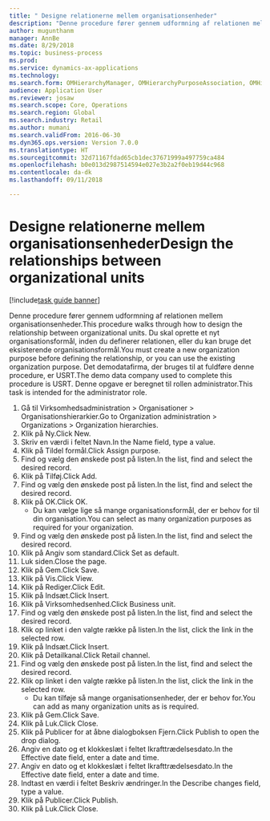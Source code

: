 ```yaml
--- 
title: " Designe relationerne mellem organisationsenheder"
description: "Denne procedure fører gennem udformning af relationen mellem organisationsenheder."
author: mugunthanm
manager: AnnBe
ms.date: 8/29/2018
ms.topic: business-process
ms.prod: 
ms.service: dynamics-ax-applications
ms.technology: 
ms.search.form: OMHierarchyManager, OMHierarchyPurposeAssociation, OMHierarchySelection, HierarchyDesigner, OMNodeSelection,  HierarchyPublishAndCloseForm
audience: Application User
ms.reviewer: josaw
ms.search.scope: Core, Operations
ms.search.region: Global
ms.search.industry: Retail
ms.author: mumani
ms.search.validFrom: 2016-06-30
ms.dyn365.ops.version: Version 7.0.0
ms.translationtype: HT
ms.sourcegitcommit: 32d71167fdad65cb1dec37671999a497759ca484
ms.openlocfilehash: b0e013d2987514594e027e3b2a2f0eb19d44c968
ms.contentlocale: da-dk
ms.lasthandoff: 09/11/2018

---
```

# <a name="design-the-relationships-between-organizational-units"></a><span data-ttu-id="b5ba8-103"> Designe relationerne mellem organisationsenheder</span><span class="sxs-lookup"><span data-stu-id="b5ba8-103">Design the relationships between organizational units</span></span>

[!include[task guide banner](../includes/task-guide-banner.md)]

<span data-ttu-id="b5ba8-104">Denne procedure fører gennem udformning af relationen mellem organisationsenheder.</span><span class="sxs-lookup"><span data-stu-id="b5ba8-104">This procedure walks through how to design the relationship between organizational units.</span></span> <span data-ttu-id="b5ba8-105">Du skal oprette et nyt organisationsformål, inden du definerer relationen, eller du kan bruge det eksisterende organisationsformål.</span><span class="sxs-lookup"><span data-stu-id="b5ba8-105">You must create a new organization purpose before defining the relationship, or you can use the existing organization purpose.</span></span> <span data-ttu-id="b5ba8-106">Det demodatafirma, der bruges til at fuldføre denne procedure, er USRT.</span><span class="sxs-lookup"><span data-stu-id="b5ba8-106">The demo data company used to complete this procedure is USRT.</span></span> <span data-ttu-id="b5ba8-107">Denne opgave er beregnet til rollen administrator.</span><span class="sxs-lookup"><span data-stu-id="b5ba8-107">This task is intended for the administrator role.</span></span>

1. <span data-ttu-id="b5ba8-108">Gå til Virksomhedsadministration > Organisationer > Organisationshierarkier.</span><span class="sxs-lookup"><span data-stu-id="b5ba8-108">Go to Organization administration > Organizations > Organization hierarchies.</span></span>
2. <span data-ttu-id="b5ba8-109">Klik på Ny.</span><span class="sxs-lookup"><span data-stu-id="b5ba8-109">Click New.</span></span>
3. <span data-ttu-id="b5ba8-110">Skriv en værdi i feltet Navn.</span><span class="sxs-lookup"><span data-stu-id="b5ba8-110">In the Name field, type a value.</span></span>
4. <span data-ttu-id="b5ba8-111">Klik på Tildel formål.</span><span class="sxs-lookup"><span data-stu-id="b5ba8-111">Click Assign purpose.</span></span>
5. <span data-ttu-id="b5ba8-112">Find og vælg den ønskede post på listen.</span><span class="sxs-lookup"><span data-stu-id="b5ba8-112">In the list, find and select the desired record.</span></span>
6. <span data-ttu-id="b5ba8-113">Klik på Tilføj.</span><span class="sxs-lookup"><span data-stu-id="b5ba8-113">Click Add.</span></span>
7. <span data-ttu-id="b5ba8-114">Find og vælg den ønskede post på listen.</span><span class="sxs-lookup"><span data-stu-id="b5ba8-114">In the list, find and select the desired record.</span></span>
8. <span data-ttu-id="b5ba8-115">Klik på OK.</span><span class="sxs-lookup"><span data-stu-id="b5ba8-115">Click OK.</span></span>
    * <span data-ttu-id="b5ba8-116">Du kan vælge lige så mange organisationsformål, der er behov for til din organisation.</span><span class="sxs-lookup"><span data-stu-id="b5ba8-116">You can select as many organization purposes as required for your organization.</span></span>  
9. <span data-ttu-id="b5ba8-117">Find og vælg den ønskede post på listen.</span><span class="sxs-lookup"><span data-stu-id="b5ba8-117">In the list, find and select the desired record.</span></span>
10. <span data-ttu-id="b5ba8-118">Klik på Angiv som standard.</span><span class="sxs-lookup"><span data-stu-id="b5ba8-118">Click Set as default.</span></span>
11. <span data-ttu-id="b5ba8-119">Luk siden.</span><span class="sxs-lookup"><span data-stu-id="b5ba8-119">Close the page.</span></span>
12. <span data-ttu-id="b5ba8-120">Klik på Gem.</span><span class="sxs-lookup"><span data-stu-id="b5ba8-120">Click Save.</span></span>
13. <span data-ttu-id="b5ba8-121">Klik på Vis.</span><span class="sxs-lookup"><span data-stu-id="b5ba8-121">Click View.</span></span>
14. <span data-ttu-id="b5ba8-122">Klik på Rediger.</span><span class="sxs-lookup"><span data-stu-id="b5ba8-122">Click Edit.</span></span>
15. <span data-ttu-id="b5ba8-123">Klik på Indsæt.</span><span class="sxs-lookup"><span data-stu-id="b5ba8-123">Click Insert.</span></span>
16. <span data-ttu-id="b5ba8-124">Klik på Virksomhedsenhed.</span><span class="sxs-lookup"><span data-stu-id="b5ba8-124">Click Business unit.</span></span>
17. <span data-ttu-id="b5ba8-125">Find og vælg den ønskede post på listen.</span><span class="sxs-lookup"><span data-stu-id="b5ba8-125">In the list, find and select the desired record.</span></span>
18. <span data-ttu-id="b5ba8-126">Klik op linket i den valgte række på listen.</span><span class="sxs-lookup"><span data-stu-id="b5ba8-126">In the list, click the link in the selected row.</span></span>
19. <span data-ttu-id="b5ba8-127">Klik på Indsæt.</span><span class="sxs-lookup"><span data-stu-id="b5ba8-127">Click Insert.</span></span>
20. <span data-ttu-id="b5ba8-128">Klik på Detailkanal.</span><span class="sxs-lookup"><span data-stu-id="b5ba8-128">Click Retail channel.</span></span>
21. <span data-ttu-id="b5ba8-129">Find og vælg den ønskede post på listen.</span><span class="sxs-lookup"><span data-stu-id="b5ba8-129">In the list, find and select the desired record.</span></span>
22. <span data-ttu-id="b5ba8-130">Klik op linket i den valgte række på listen.</span><span class="sxs-lookup"><span data-stu-id="b5ba8-130">In the list, click the link in the selected row.</span></span>
    * <span data-ttu-id="b5ba8-131">Du kan tilføje så mange organisationsenheder, der er behov for.</span><span class="sxs-lookup"><span data-stu-id="b5ba8-131">You can add as many organization units as is required.</span></span>  
23. <span data-ttu-id="b5ba8-132">Klik på Gem.</span><span class="sxs-lookup"><span data-stu-id="b5ba8-132">Click Save.</span></span>
24. <span data-ttu-id="b5ba8-133">Klik på Luk.</span><span class="sxs-lookup"><span data-stu-id="b5ba8-133">Click Close.</span></span>
25. <span data-ttu-id="b5ba8-134">Klik på Publicer for at åbne dialogboksen Fjern.</span><span class="sxs-lookup"><span data-stu-id="b5ba8-134">Click Publish to open the drop dialog.</span></span>
26. <span data-ttu-id="b5ba8-135">Angiv en dato og et klokkeslæt i feltet Ikrafttrædelsesdato.</span><span class="sxs-lookup"><span data-stu-id="b5ba8-135">In the Effective date field, enter a date and time.</span></span>
27. <span data-ttu-id="b5ba8-136">Angiv en dato og et klokkeslæt i feltet Ikrafttrædelsesdato.</span><span class="sxs-lookup"><span data-stu-id="b5ba8-136">In the Effective date field, enter a date and time.</span></span>
28. <span data-ttu-id="b5ba8-137">Indtast en værdi i feltet Beskriv ændringer.</span><span class="sxs-lookup"><span data-stu-id="b5ba8-137">In the Describe changes field, type a value.</span></span>
29. <span data-ttu-id="b5ba8-138">Klik på Publicer.</span><span class="sxs-lookup"><span data-stu-id="b5ba8-138">Click Publish.</span></span>
30. <span data-ttu-id="b5ba8-139">Klik på Luk.</span><span class="sxs-lookup"><span data-stu-id="b5ba8-139">Click Close.</span></span>


